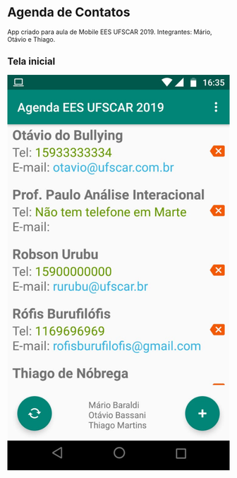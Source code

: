 # Agenda de Contatos
App criado para aula de Mobile EES UFSCAR 2019.
Integrantes: Mário, Otávio e Thiago.

## Tela inicial
![alt text](https://raw.githubusercontent.com/freeleft/api_agenda/master/images/ff6ca5a6-f9f3-471d-b83a-560619f15455.jpg)
